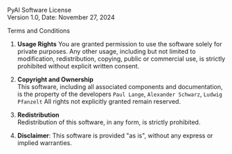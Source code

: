 PyAI Software License  
Version 1.0, Date: November 27, 2024  

Terms and Conditions  

1. **Usage Rights**
   You are granted permission to use the software solely for private purposes. Any other usage, 
   including but not limited to modification, redistribution, copying, public or commercial use, 
   is strictly prohibited without explicit written consent.  

2. **Copyright and Ownership**  
   This software, including all associated components and documentation, is the property of the 
   developers `Paul Lange`, `Alexander Schwarz`, `Ludwig Pfanzelt` All rights not 
   explicitly granted remain reserved.  

3. **Redistribution**  
   Redistribution of this software, in any form, is strictly prohibited.  

4. **Disclaimer**: 
   This software is provided "as is", without any express or implied warranties.
